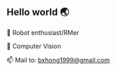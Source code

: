 <!--
**Ash1104/Ash1104** is a ✨ _special_ ✨ repository because its `README.md` (this file) appears on your GitHub profile.

Here are some ideas to get you started:

- 🔭 I’m currently working on ...
- 🌱 I’m currently learning ...
- 👯 I’m looking to collaborate on ...
- 🤔 I’m looking for help with ...
- 💬 Ask me about ...
- 📫 How to reach me: ...
- 😄 Pronouns: ...
- ⚡ Fun fact: ...
-->

<!-- <img align='right' src='https://github-readme-stats.vercel.app/api/top-langs/?username=Ash1104&theme=tokyonight&layout=compact' width='350px'>   -->

## **Hello world 🌏**

🤖 Robot enthusiast/RMer

🔭 Computer Vision

📫 Mail to: bxhong1999@gmail.com

